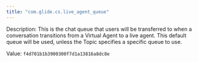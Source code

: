 ```yaml
---
title: "com.glide.cs.live_agent_queue"
---
```


Description: This is the chat queue that users will be transferred to when a conversation transitions from a Virtual Agent to a live agent. This default queue will be used, unless the Topic specifies a specific queue to use.

Value: `f4d701b1b3900300f7d1a13816a8dc8e`
